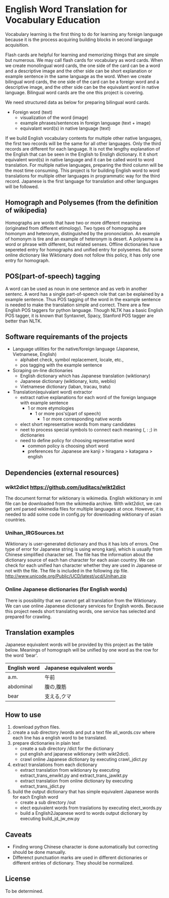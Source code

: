 # English Word Translation for Vocabulary Education
Vocabulary learning is the first thing to do for learning any foreign language because it is the process acquiring building blocks in second language acquisition.

Flash cards are helpful for learning and memorizing things that are simple but numerous.
We may call flash cards for vocabulary as word cards.
When we create monolingual word cards, the one side of the card can be a word and a descriptive image and the other side can be short explanation or example sentence in the same language as the word.
When we create bilingual word cards, the one side of the card can be a foreign word and a descriptive image, and the other side can be the equivalant word in native language.
Bilingual word cards are the one this project is covering.

We need structured data as below for preparing bilingual word cards.
* Foreign word (text)
  * visualization of the word (image)
  * example phrases/sentences in foreign language (text + image)
  * equivalant word(s) in native language (text)

If we build English vocabulary contents for multiple other native languages, the first two records will be the same for all other languages.
Only the third records are different for each language.
It is not the lengthy explanation of the English that can be seen in the English to Ensligh dictionary.
It it short equivalent word(s) in native language and it can be called word to word translation.
For multiple native languages, preparing the third column will be the most time consuming.
This project is for building English word to word translations for multiple other languages in programmatic way for the third record.
Japanese is the first language for translation and other languages will be followed.

## Homograph and Polysemes (from the definition of wikipedia)
Homographs are words that have two or more different meanings (originated from different etimology).
Two types of homographs are homonym and heteronym, distinguished by the prononciation.
An example of homonym is tire and an example of heteronym is desert.
A polyseme is a word or phrase with different, but related senses.
Offline dictionaries have sepereted entry for homographs and unified entry for polysemes.
But some online dictionary like Wiktionary does not follow this policy, it has only one entry for homograph.

## POS(part-of-speech) tagging
A word can be used as noun in one sentence and as verb in another sentenc.
A word has a single part-of-speech role that can be explained by a example sentence.
Thus POS tagging of the word in the example sentence is needed to make the translation simple and correct.
There are a few English POS taggers for python language.
Though NLTK has a basic English POS tagger, it is known that Syntaxnet, Spacy, Stanford POS tagger are better than NLTK.

## Software requiremants of the projects
* Language utilities for the native/foreign language (Japanese, Vietnamese, English)
  * alphabet check, symbol replacement, locale, etc.,
  * pos tagging with the example sentence
* Scraping on-line dictionaries
  * English dictionary which has Japanese translation (wiktionary)
  * Japanese dictionary (wiktionary, koto, weblio)
  * Vietnamese dictionary (laban, tracau, tratu)
* Translation(equivalant word) extractor
  * extract native explanations for each word of the foreign language with example sentence
    * 1 or more etymologies
      * 1 or more pos's(part of speech)
        * 1 or more corresponding native words
  * elect short representative words from many candidates
  * neet to process special symbols to connect each meaning (, : ;) in dictionaries
  * need to define policy for choosing representative word
    * common policy is choosing short word
    * preferences for Japanese are kanji > hiragana > katagana > english

## Dependencies (external resources)
### wikt2dict https://github.com/juditacs/wikt2dict
The document format for wiktionary is wikimedia.
English wikitionary in xml file can be downloaded from the wikimedia archive.
With wikt2dict, we can get xml parsed wikimedia files for multiple languages at once.
However, it is needed to add some code in config.py for downloading wiktionary of asian countries.

### Unihan_IRGSources.txt
Wiktionary is user-generated dictionary and thus it has lots of errors.
One type of error for Japanese string is using wrong kanji, which is usually from Chinese simplified character set.
The file has the information about the dictionary source of each han character for each asian country.
We can check for each unified han character whether they are used in Japanese or not with the file.
The file is included in the following zip file. http://www.unicode.org/Public/UCD/latest/ucd/Unihan.zip

### Online Japanese dictionaries (for English words)
There is possibility that we cannot get all translation from the Wiktionary.
We can use online Japanese dictionary services for English words.
Because this project needs short translating words, one service has selected and prepared for crawling.

## Translation examples
Japanese equivalent words will be provided by this project as the table below.
Meanings of homograph will be unified by one word as the row for the word 'bear'.

English word | Japanese equivalent words
------------ | ------------
a.m. | 午前
abdominal | 腹の,腹筋
bear | 支える,クマ

## How to use
1. download python files.
2. create a sub directory /words and put a text file all_words.csv where each line has a english word to be translated.
3. prepare dictionaries in plain text
   * create a sub directory /dict for the dictionary
   * put english and japanese wiktionary (with wikt2dict).
   * crawl online Japanese dictionary by executing crawl_jdict.py
4. extract translations from each dictionary
   * extract translation from wiktionary by executing extract_trans_enwikt.py and extract_trans_jawikt.py
   * extract translation from online dictionary by executing extract_trans_jdict.py
5. build the output dictionary that has simple equivalent Japanese words for each English word
   * create a sub directory /out
   * elect equivalent words from traslations by executing elect_words.py
   * build a English2Japanese word to words output dictionary by executing build_jd_jw_ew.py

## Caveats
* Finding wrong Chinese character is done automatically but correcting should be done manually.
* Differenct punctuation marks are used in different dictionaries or different entries of dictionary. They should be normalized.

## License
To be determined.

